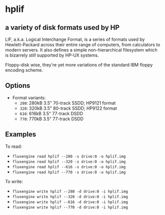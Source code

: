 hplif
====
## a variety of disk formats used by HP
<!-- This file is automatically generated. Do not edit. -->

LIF, a.k.a. Logical Interchange Format, is a series of formats used by
Hewlett-Packard across their entire range of computers, from calculators to
modern servers. It also defines a simple non-hierarchical filesystem which is
bizarrely _still_ supported by HP-UX systems.

Floppy-disk wise, they're yet more variations of the standard IBM floppy
encoding scheme.

## Options

  - Format variants:
      - `280`: 280kB 3.5" 70-track SSDD; HP9121 format
      - `320`: 320kB 3.5" 80-track SSDD; HP9122 format
      - `616`: 616kB 3.5" 77-track DSDD
      - `770`: 770kB 3.5" 77-track DSDD

## Examples

To read:

  - `fluxengine read hplif --280 -s drive:0 -o hplif.img`
  - `fluxengine read hplif --320 -s drive:0 -o hplif.img`
  - `fluxengine read hplif --616 -s drive:0 -o hplif.img`
  - `fluxengine read hplif --770 -s drive:0 -o hplif.img`

To write:

  - `fluxengine write hplif --280 -d drive:0 -i hplif.img`
  - `fluxengine write hplif --320 -d drive:0 -i hplif.img`
  - `fluxengine write hplif --616 -d drive:0 -i hplif.img`
  - `fluxengine write hplif --770 -d drive:0 -i hplif.img`

